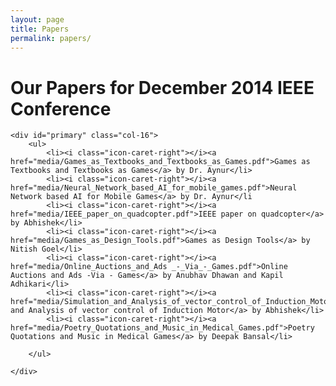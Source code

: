 ```yaml
---
layout: page
title: Papers
permalink: papers/
---
```


<div class="page-header">
	<h1 class="page-title">Our Papers for December 2014 IEEE Conference</h1>
</div>

<div id="main" class="row">
		
	<div id="primary" class="col-16">				
		<ul>
			<li><i class="icon-caret-right"></i><a href="media/Games_as_Textbooks_and_Textbooks_as_Games.pdf">Games as Textbooks and Textbooks as Games</a> by Dr. Aynur</li>
			<li><i class="icon-caret-right"></i><a href="media/Neural_Network_based_AI_for_mobile_games.pdf">Neural Network based AI for Mobile Games</a> by Dr. Aynur</li
			<li><i class="icon-caret-right"></i><a href="media/IEEE_paper_on_quadcopter.pdf">IEEE paper on quadcopter</a> by Abhishek</li>
			<li><i class="icon-caret-right"></i><a href="media/Games_as_Design_Tools.pdf">Games as Design Tools</a> by Nitish Goel</li>
			<li><i class="icon-caret-right"></i><a href="media/Online_Auctions_and_Ads _-_Via_-_Games.pdf">Online Auctions and Ads -Via - Games</a> by Anubhav Dhawan and Kapil Adhikari</li>
			<li><i class="icon-caret-right"></i><a href="media/Simulation_and_Analysis_of_vector_control_of_Induction_Motor.pdf">Simulation and Analysis of vector control of Induction Motor</a> by Abhishek</li>
			<li><i class="icon-caret-right"></i><a href="media/Poetry_Quotations_and_Music_in_Medical_Games.pdf">Poetry Quotations and Music in Medical Games</a> by Deepak Bansal</li>
		
		</ul>
			    			
	</div>
</div>